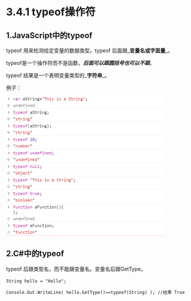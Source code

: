 # 3.4.1  typeof操作符

## 1.JavaScript中的typeof

typeof 用来检测给定变量的数据类型。typeof 后面跟_**变量名或字面量**_。

typeof是一个操作符而不是函数，_**后面可以跟圆括号也可以不跟**_。

typeof 结果是一个表明变量类型的_**字符串**_。

例子：

![](../../.gitbook/assets/import.png)

## 2.C\#中的typeof

typeof 后跟类型名，而不能跟变量名。变量名后跟GetType。

`String hello = "Hello";`

`Console.Out.WriteLine( hello.GetType()==typeof(String) ); //结果 True`

